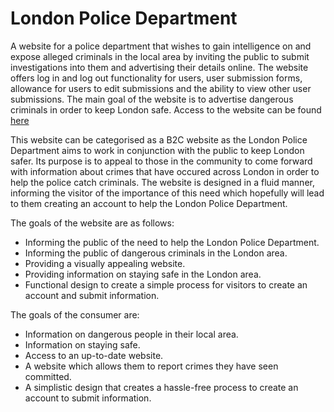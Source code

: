 # London Police Department

A website for a police department that wishes to gain intelligence on and expose alleged criminals 
in the local area by inviting the public to submit investigations into them and advertising their
details online. The website offers log in and log out functionality for users, user submission forms,
allowance for users to edit submissions and the ability to view other user submissions. The main goal
of the website is to advertise dangerous criminals in order to keep London safe. Access to the website
can be found [here](#)

This website can be categorised as a B2C website as the London Police Department aims to work in 
conjunction with the public to keep London safer. Its purpose is to appeal to those in the community
to come forward with information about crimes that have occured across London in order to help the police
catch criminals. The website is designed in a fluid manner, informing the visitor of the importance of 
this need which hopefully will lead to them creating an account to help the London Police Department.

The goals of the website are as follows:

* Informing the public of the need to help the London Police Department.
* Informing the public of dangerous criminals in the London area.
* Providing a visually appealing website.
* Providing information on staying safe in the London area.
* Functional design to create a simple process for visitors to create an account and submit information.

The goals of the consumer are:

* Information on dangerous people in their local area.
* Information on staying safe.
* Access to an up-to-date website.
* A website which allows them to report crimes they have seen committed.
* A simplistic design that creates a hassle-free process to create an account to submit information.


